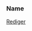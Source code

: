 ### Name

[Rediger](https://github.com/FMDatahub/DataDictionary/tree/main/Properties/Administratively/Name.md)
